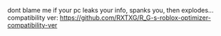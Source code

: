 dont blame me if your pc leaks your info, spanks you, then explodes...
compatibility ver: https://github.com/RXTXG/R_G-s-roblox-optimizer-compatibility-ver
